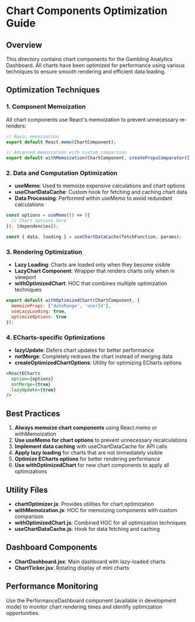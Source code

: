 # Chart Components Optimization Guide

## Overview

This directory contains chart components for the Gambling Analytics Dashboard. All charts have been optimized for performance using various techniques to ensure smooth rendering and efficient data loading.

## Optimization Techniques

### 1. Component Memoization

All chart components use React's memoization to prevent unnecessary re-renders:

```jsx
// Basic memoization
export default React.memo(ChartComponent);

// Advanced memoization with custom comparison
export default withMemoization(ChartComponent, createPropsComparator(['dateRange', 'userId']));
```

### 2. Data and Computation Optimization

- **useMemo**: Used to memoize expensive calculations and chart options
- **useChartDataCache**: Custom hook for fetching and caching chart data
- **Data Processing**: Performed within useMemo to avoid redundant calculations

```jsx
const options = useMemo(() => ({
  // Chart options here
}), [dependencies]);

const { data, loading } = useChartDataCache(fetchFunction, params);
```

### 3. Rendering Optimization

- **Lazy Loading**: Charts are loaded only when they become visible
- **LazyChart Component**: Wrapper that renders charts only when in viewport
- **withOptimizedChart**: HOC that combines multiple optimization techniques

```jsx
export default withOptimizedChart(ChartComponent, {
  memoizeProps: ['dateRange', 'userId'],
  useLazyLoading: true,
  optimizeOptions: true
});
```

### 4. ECharts-specific Optimizations

- **lazyUpdate**: Defers chart updates for better performance
- **notMerge**: Completely redraws the chart instead of merging data
- **createOptimizedChartOptions**: Utility for optimizing ECharts options

```jsx
<ReactECharts 
  option={options} 
  notMerge={true}
  lazyUpdate={true}
/>
```

## Best Practices

1. **Always memoize chart components** using React.memo or withMemoization
2. **Use useMemo for chart options** to prevent unnecessary recalculations
3. **Implement data caching** with useChartDataCache for API calls
4. **Apply lazy loading** for charts that are not immediately visible
5. **Optimize ECharts options** for better rendering performance
6. **Use withOptimizedChart** for new chart components to apply all optimizations

## Utility Files

- **chartOptimizer.js**: Provides utilities for chart optimization
- **withMemoization.js**: HOC for memoizing components with custom comparison
- **withOptimizedChart.js**: Combined HOC for all optimization techniques
- **useChartDataCache.js**: Hook for data fetching and caching

## Dashboard Components

- **ChartDashboard.jsx**: Main dashboard with lazy-loaded charts
- **ChartTicker.jsx**: Rotating display of mini charts

## Performance Monitoring

Use the PerformanceDashboard component (available in development mode) to monitor chart rendering times and identify optimization opportunities.